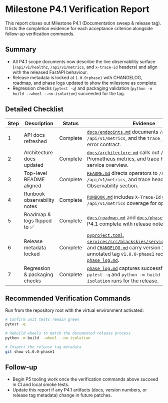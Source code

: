 # Milestone P4.1 Verification Report

This report closes out Milestone P4.1 (Documentation sweep & release tag). It lists the completion evidence for each acceptance criterion alongside follow-up verification commands.

## Summary
- All P4.1 scope documents now describe the live observability surface (`/api/v1/healthz`, `/api/v1/metrics`, and `x-trace-id` headers) and align with the released FastAPI behaviour.
- Release metadata is locked at `1.0.0+phase1` with CHANGELOG, roadmap, and phase logs updated to show the milestone as complete.
- Regression checks (`pytest -q`) and packaging validation (`python -m build --wheel --no-isolation`) succeeded for the tag.

## Detailed Checklist
| Step | Description | Status | Evidence |
| --- | --- | --- | --- |
| 1 | API docs refreshed | Complete | [`docs/endpoints.md`](endpoints.md) documents `/api/v1/healthz`, `/api/v1/metrics`, and the `trace_id` + `x-trace-id` error contract. |
| 2 | Architecture docs updated | Complete | [`docs/architecture.md`](architecture.md) calls out `/api/v1/healthz`, Prometheus metrics, and trace headers in the service overview. |
| 3 | Top-level README aligned | Complete | [`README.md`](../README.md) directs operators to `/api/v1/healthz`, `/api/v1/metrics`, and trace headers in the Observability section. |
| 4 | Runbook observability notes | Complete | [`RUNBOOK.md`](../RUNBOOK.md) includes `X-Trace-Id` guidance and `/api/v1/metrics` coverage for operators. |
| 5 | Roadmap & logs flipped to ✅ | Complete | [`docs/roadmap.md`](roadmap.md) and [`docs/phase_log.md`](phase_log.md) mark P4.1 complete with release notes. |
| 6 | Release metadata locked | Complete | [`pyproject.toml`](../pyproject.toml), [`services/src/blackskies/services/__init__.py`](../services/src/blackskies/services/__init__.py), and [`CHANGELOG.md`](../CHANGELOG.md) carry version `1.0.0+phase1`; annotated tag `v1.0.0-phase1` recorded in [`phase_log.md`](../phase_log.md). |
| 7 | Regression & packaging checks | Complete | [`phase_log.md`](../phase_log.md) captures successful `python -m pytest -q` and `python -m build --wheel --no-isolation` runs for the release. |

## Recommended Verification Commands
Run from the repository root with the virtual environment activated:

```bash
# Confirm unit tests remain green
pytest -q

# Rebuild wheels to match the documented release process
python -m build --wheel --no-isolation

# Inspect the release tag metadata
git show v1.0.0-phase1
```

## Follow-up
- Begin P5 tooling work once the verification commands above succeed in CI and local smoke tests.
- Update this report if any P4.1 artifacts (docs, version numbers, or release tag metadata) change in future patches.

